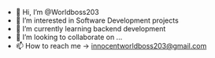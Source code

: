 - 👋 Hi, I’m @Worldboss203
- 👀 I’m interested in Software Development projects
- 🌱 I’m currently learning backend development
- 💞️ I’m looking to collaborate on ...
- 📫 How to reach me -> innocentworldboss203@gmail.com

<!---
Worldboss203/Worldboss203 is a ✨ special ✨ repository because its `README.md` (this file) appears on your GitHub profile.
You can click the Preview link to take a look at your changes.
--->
